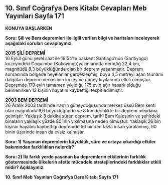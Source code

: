 ## 10. Sınıf Coğrafya Ders Kitabı Cevapları Meb Yayınları Sayfa 171

**KONUYA BAŞLARKEN**

**Soru: Şili ve Bem depremleri ile ilgili verilen bilgi ve haritaları inceleyerek aşağıdaki soruları cevaplayınız.**

**2015 ŞİLİ DEPREMİ**  
 16 Eylül günü yerel saat ile 19.54’te başkent Santiago’nun (Santiyago) kuzeyindeki Coquimbo (Kokoyingo)yakınlarında derin/iğ 22,4 km, magnitüdü 8,3 büyüklüğünde olan bir deprem yaşanmıştır. Deprem sonrasında bölgede heyelanlar gerçekleşmiş, boyu 4,5 metreyi aşan tsunami dalgaları deprem merkezinin kuzey ve güney kıyılarında etkili olmuştur. Depremde 179 evin tamamen yıkıldığı, 175 evin ağır hasarlı olduğu belirlenirken 13 kişinin hayatını kaybettiği tespit edilmiştir.

**2003 BEM DEPREMİ**  
 26 Aralık 2003 tarihinde İran’ın güneydoğusunda merkez üssü Bem kenti olan magnitüdü 6,6 büyüklüğünde ve 8 km derinlikte bir deprem meydana gelmiştir. Yaklaşık 3 dakika süren deprem, tarihî Bem Kalesinin ve şehirdeki binaların yaklaşık yüzde 80’inin yıkılmasına neden olmuştur. Yaklaşık 26 bin kişinin hayatını kaybettiği depremde 50 binden fazla insan yaralanmış, 90 binin üzerinde insan da evsiz kalmıştır.

**Soru: 1) Yaşanan depremlerin büyüklük, süre ve ortaya çıkardığı etkiler bakımından farklılıkları nelerdir?**

**Soru: 2) İki farklı yerde yaşanan bu depremlerin etkilerinin farklılık göstermesinde ülkelerin afetle mücadele stratejilerindeki farklılıklar etkili midir? Açıklayınız.**

**10. Sınıf Meb Yayınları Coğrafya Ders Kitabı Sayfa 171**